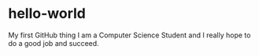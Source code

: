 # hello-world
My first GitHub thing
I am a Computer Science Student and I really hope to do a good job and succeed.
